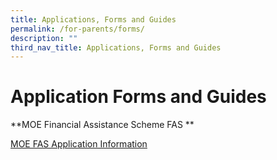 ```yaml
---
title: Applications, Forms and Guides
permalink: /for-parents/forms/
description: ""
third_nav_title: Applications, Forms and Guides
---
```


# **Application Forms and Guides**


**MOE Financial Assistance Scheme FAS
**

[MOE FAS Application Information](https://pasirrispri.moe.edu.sg/wp-content/uploads/2022/10/FAS-2023-Guidelines-for-School_edited.pdf)